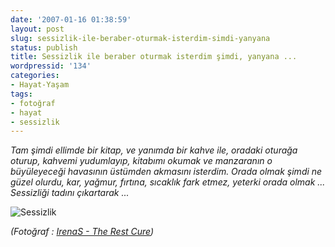 ```yaml
---
date: '2007-01-16 01:38:59'
layout: post
slug: sessizlik-ile-beraber-oturmak-isterdim-simdi-yanyana
status: publish
title: Sessizlik ile beraber oturmak isterdim şimdi, yanyana ...
wordpressid: '134'
categories:
- Hayat-Yaşam
tags:
- fotoğraf
- hayat
- sessizlik
---
```


_Tam şimdi ellimde bir kitap, ve yanımda bir kahve ile, oradaki oturağa oturup, kahvemi yudumlayıp, kitabımı okumak ve manzaranın o büyüleyeceği havasının üstümden akmasını isterdim. Orada olmak şimdi ne güzel olurdu, kar, yağmur, fırtına, sıcaklık fark etmez, yeterki orada olmak ... Sessizliği tadını çıkartarak ..._

![Sessizlik](http://blog.arsln.org/wp-content/uploads/2007/01/283455263_4e90e37068.jpg)

_(Fotoğraf : [IrenaS - The Rest Cure](http://www.flickr.com/photos/37043062@N00/283455263/))_
